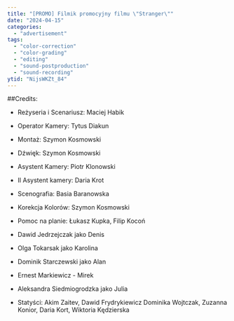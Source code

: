 ```yaml
---
title: "[PROMO] Filmik promocyjny filmu \"Stranger\""
date: "2024-04-15"
categories:
  - "advertisement"
tags:
  - "color-correction"
  - "color-grading"
  - "editing"
  - "sound-postproduction"
  - "sound-recording"
ytid: "NijsWKZt_84"
---
```



##Credits:

- Reżyseria i Scenariusz: Maciej Habik
- Operator Kamery: Tytus Diakun
- Montaż: Szymon Kosmowski
- Dźwięk: Szymon Kosmowski
- Asystent Kamery: Piotr Klonowski
- II Asystent kamery: Daria Krot
- Scenografia: Basia Baranowska
- Korekcja Kolorów: Szymon Kosmowski
- Pomoc na planie: Łukasz Kupka, Filip Kocoń

- Dawid Jedrzejczak jako Denis
- Olga Tokarsak jako Karolina
- Dominik Starczewski jako Alan
- Ernest Markiewicz - Mirek
- Aleksandra Siedmiogrodzka jako Julia

- Statyści: Akim Zaitev, Dawid Frydrykiewicz Dominika Wojtczak, Zuzanna Konior, Daria Kort, Wiktoria Kędzierska
